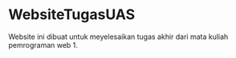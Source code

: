 # WebsiteTugasUAS
Website ini dibuat untuk meyelesaikan tugas akhir dari mata kuliah pemrograman web 1.
